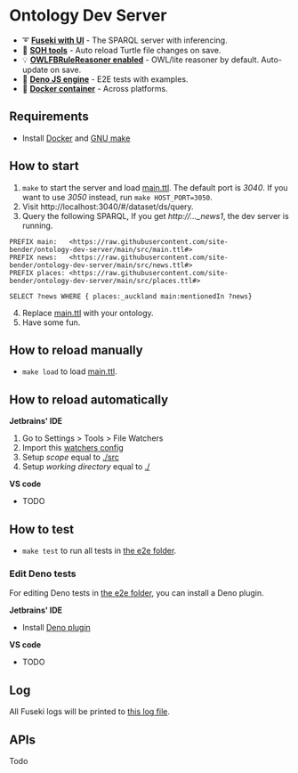 # Ontology Dev Server

- :curly_loop: **[Fuseki with UI](https://jena.apache.org/documentation/fuseki2/fuseki-webapp.html)** - The SPARQL server with inferencing. 
- :turtle: **[SOH tools](https://jena.apache.org/documentation/fuseki2/soh.html)** - Auto reload Turtle file changes on save.
- :bulb: **[OWLFBRuleReasoner enabled](https://jena.apache.org/documentation/inference/)** - OWL/lite reasoner by default. Auto-update on save.
- :dart: **[Deno JS engine](https://deno.land/manual/testing)** - E2E tests with examples.
- :whale: **[Docker container](https://hub.docker.com/_/archlinux/)** - Across platforms.

## Requirements

- Install [Docker](https://docs.docker.com/get-docker/) and [GNU make](https://www.gnu.org/software/make/)

## How to start

1. `make` to start the server and load [main.ttl](./src/main.ttl). The default port is _3040_. If you want to use _3050_ instead, run `make HOST_PORT=3050`. 
2. Visit http://localhost:3040/#/dataset/ds/query.
3. Query the following SPARQL, If you get *http://..._news1*, the dev server is running.
```SPARQL
PREFIX main:   <https://raw.githubusercontent.com/site-bender/ontology-dev-server/main/src/main.ttl#> 
PREFIX news:   <https://raw.githubusercontent.com/site-bender/ontology-dev-server/main/src/news.ttl#> 
PREFIX places: <https://raw.githubusercontent.com/site-bender/ontology-dev-server/main/src/places.ttl#> 

SELECT ?news WHERE { places:_auckland main:mentionedIn ?news}
```
4. Replace [main.ttl](./src/main.ttl) with your ontology. 
5. Have some fun.

## How to reload manually

- `make load` to load [main.ttl](./src/main.ttl).

## How to reload automatically 

**Jetbrains' IDE**

1. Go to Settings > Tools > File Watchers
2. Import this [watchers config](ideConfig/jetbrains/watchers.xml)
3. Setup _scope_ equal to [./src](./src)
4. Setup _working directory_ equal to [./](./)

**VS code**

- TODO

## How to test

- `make test` to run all tests in [the e2e folder](./e2e).

### Edit Deno tests

For editing Deno tests in [the e2e folder](./e2e), you can install a Deno plugin. 

**Jetbrains' IDE**

- Install [Deno plugin](https://plugins.jetbrains.com/plugin/14382-deno)

**VS code**

- TODO

## Log

All Fuseki logs will be printed to [this log file](./log).

## APIs
Todo
